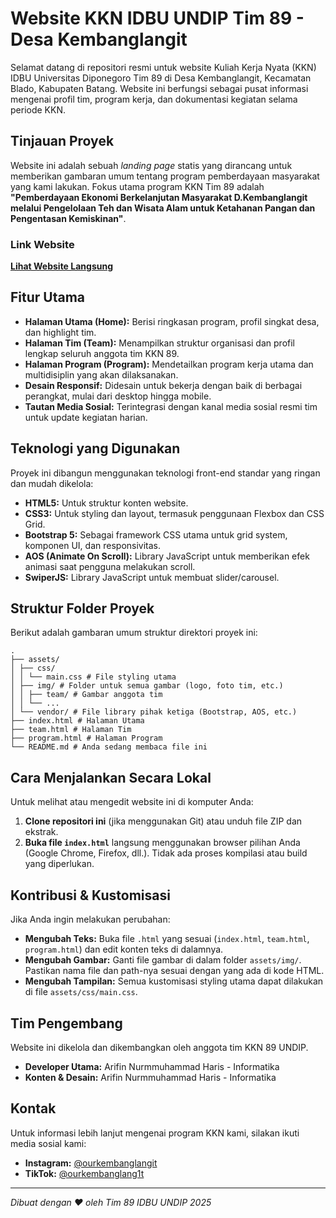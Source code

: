 # Website KKN IDBU UNDIP Tim 89 - Desa Kembanglangit

Selamat datang di repositori resmi untuk website Kuliah Kerja Nyata (KKN) IDBU Universitas Diponegoro Tim 89 di Desa Kembanglangit, Kecamatan Blado, Kabupaten Batang. Website ini berfungsi sebagai pusat informasi mengenai profil tim, program kerja, dan dokumentasi kegiatan selama periode KKN.

## Tinjauan Proyek

Website ini adalah sebuah *landing page* statis yang dirancang untuk memberikan gambaran umum tentang program pemberdayaan masyarakat yang kami lakukan. Fokus utama program KKN Tim 89 adalah **"Pemberdayaan Ekonomi Berkelanjutan Masyarakat D.Kembanglangit melalui Pengelolaan Teh dan Wisata Alam untuk Ketahanan Pangan dan Pengentasan Kemiskinan"**.

### Link Website
**[Lihat Website Langsung](https://ourkembanglangit.vercel.app)**

## Fitur Utama

- **Halaman Utama (Home):** Berisi ringkasan program, profil singkat desa, dan highlight tim.
- **Halaman Tim (Team):** Menampilkan struktur organisasi dan profil lengkap seluruh anggota tim KKN 89.
- **Halaman Program (Program):** Mendetailkan program kerja utama dan multidisiplin yang akan dilaksanakan.
- **Desain Responsif:** Didesain untuk bekerja dengan baik di berbagai perangkat, mulai dari desktop hingga mobile.
- **Tautan Media Sosial:** Terintegrasi dengan kanal media sosial resmi tim untuk update kegiatan harian.

## Teknologi yang Digunakan

Proyek ini dibangun menggunakan teknologi front-end standar yang ringan dan mudah dikelola:

- **HTML5:** Untuk struktur konten website.
- **CSS3:** Untuk styling dan layout, termasuk penggunaan Flexbox dan CSS Grid.
- **Bootstrap 5:** Sebagai framework CSS utama untuk grid system, komponen UI, dan responsivitas.
- **AOS (Animate On Scroll):** Library JavaScript untuk memberikan efek animasi saat pengguna melakukan scroll.
- **SwiperJS:** Library JavaScript untuk membuat slider/carousel.

## Struktur Folder Proyek

Berikut adalah gambaran umum struktur direktori proyek ini:

```
.
├── assets/
│ ├── css/
│ │ └── main.css # File styling utama
│ ├── img/ # Folder untuk semua gambar (logo, foto tim, etc.)
│ │ ├── team/ # Gambar anggota tim
│ │ └── ...
│ └── vendor/ # File library pihak ketiga (Bootstrap, AOS, etc.)
├── index.html # Halaman Utama
├── team.html # Halaman Tim
├── program.html # Halaman Program
└── README.md # Anda sedang membaca file ini
```

## Cara Menjalankan Secara Lokal

Untuk melihat atau mengedit website ini di komputer Anda:

1.  **Clone repositori ini** (jika menggunakan Git) atau unduh file ZIP dan ekstrak.
2.  **Buka file `index.html`** langsung menggunakan browser pilihan Anda (Google Chrome, Firefox, dll.). Tidak ada proses kompilasi atau build yang diperlukan.

## Kontribusi & Kustomisasi

Jika Anda ingin melakukan perubahan:

- **Mengubah Teks:** Buka file `.html` yang sesuai (`index.html`, `team.html`, `program.html`) dan edit konten teks di dalamnya.
- **Mengubah Gambar:** Ganti file gambar di dalam folder `assets/img/`. Pastikan nama file dan path-nya sesuai dengan yang ada di kode HTML.
- **Mengubah Tampilan:** Semua kustomisasi styling utama dapat dilakukan di file `assets/css/main.css`.

## Tim Pengembang

Website ini dikelola dan dikembangkan oleh anggota tim KKN 89 UNDIP.

- **Developer Utama:** Arifin Nurmmuhammad Haris - Informatika
- **Konten & Desain:** Arifin Nurmmuhammad Haris - Informatika

## Kontak

Untuk informasi lebih lanjut mengenai program KKN kami, silakan ikuti media sosial kami:

- **Instagram:** [@ourkembanglangit](https://www.instagram.com/ourkembanglangit/)
- **TikTok:** [@ourkembanglang1t](https://www.tiktok.com/@ourkembanglang1t)

---
*Dibuat dengan ❤️ oleh Tim 89 IDBU UNDIP 2025*